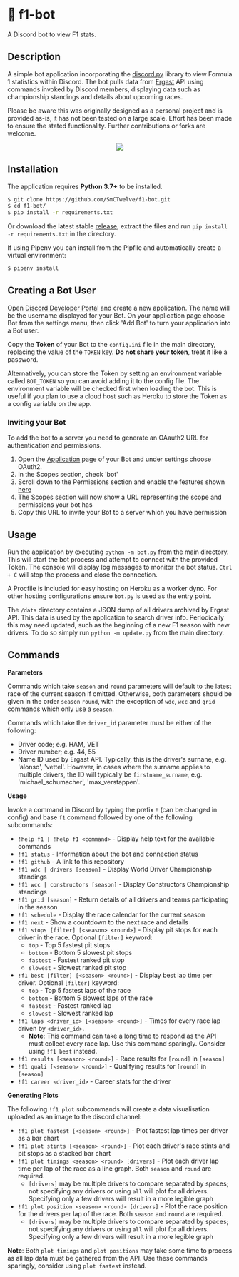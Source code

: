 # 🏁 f1-bot
A Discord bot to view F1 stats.

## Description
A simple bot application incorporating the [discord.py](https://github.com/Rapptz/discord.py/tree/rewrite) library to view Formula 1 statistics within Discord. The bot pulls data from [Ergast](http://ergast.com/mrd/) API using commands invoked by Discord members, displaying data such as championship standings and details about upcoming races.

Please be aware this was originally designed as a personal project and is provided as-is, it has not been tested on a large scale. Effort has been made to ensure the stated functionality. Further contributions or forks are welcome.

<p align="center"><img src="https://i.imgur.com/bdd7emE.gif" /></p>

## Installation
The application requires **Python 3.7+** to be installed.

```bash
$ git clone https://github.com/SmCTwelve/f1-bot.git
$ cd f1-bot/
$ pip install -r requirements.txt
```
Or download the latest stable [release](https://github.com/SmCTwelve/f1-bot/releases), extract the files and run `pip install -r requirements.txt` in the directory. 

If using Pipenv you can install from the Pipfile and automatically create a virtual environment:
```bash
$ pipenv install
```



## Creating a Bot User
Open [Discord Developer Portal](https://discordapp.com/developers/applications/) and create a new application. The name will be the username displayed for your Bot. On your application page choose Bot from the settings menu, then click 'Add Bot' to turn your application into a Bot user.

Copy the **Token** of your Bot to the `config.ini` file in the main directory, replacing the value of the `TOKEN` key. **Do not share your token**, treat it like a password.

Alternatively, you can store the Token by setting an environment variable called `BOT_TOKEN` so you can avoid adding it to the config file. The environment variable will be checked first when loading the bot. This is useful if you plan to use a cloud host such as Heroku to store the Token as a config variable on the app.

### Inviting your Bot
To add the bot to a server you need to generate an OAauth2 URL for authentication and permissions.

1. Open the [Application](https://discordapp.com/developers/applications/) page of your Bot and under settings choose OAuth2.
2. In the Scopes section, check 'bot'
3. Scroll down to the Permissions section and enable the features shown [here](https://i.imgur.com/1bQ9xD8.png)
4. The Scopes section will now show a URL representing the scope and permissions your bot has
5. Copy this URL to invite your Bot to a server which you have permission

## Usage
Run the application by executing `python -m bot.py` from the main directory. This will start the bot process and attempt to connect with the provided Token. The console will display log messages to monitor the bot status. `Ctrl + C` will stop the process and close the connection.

A Procfile is included for easy hosting on Heroku as a worker dyno. For other hosting configurations ensure `bot.py` is used as the entry point.

The `/data` directory contains a JSON dump of all drivers archived by Ergast API. This data is used by the application to search driver info. Periodically this may need updated, such as the beginning of a new F1 season with new drivers. To do so simply run `python -m update.py` from the main directory.

## Commands

**Parameters**

Commands which take `season` and `round` parameters will default to the latest race of the current season if omitted. Otherwise, both parameters should be given in the order `season` `round`, with the exception of `wdc`, `wcc` and `grid` commands which only use a `season`.

Commands which take the `driver_id` parameter must be either of the following:
  - Driver code; e.g. HAM, VET
  - Driver number; e.g. 44, 55
  - Name ID used by Ergast API. Typically, this is the driver's surnane, e.g. 'alonso', 'vettel'. However, in cases where the surname applies to multiple drivers, the ID will typically be `firstname_surname`, e.g. 'michael_schumacher', 'max_verstappen'.

**Usage**

Invoke a command in Discord by typing the prefix `!` (can be changed in config) and base `f1` command followed by one of the following subcommands:

- `!help f1 | !help f1 <command>` -  Display help text for the available commands
- `!f1 status` - Information about the bot and connection status
- `!f1 github` - A link to this repository
- `!f1 wdc | drivers [season]` - Display World Driver Championship standings
- `!f1 wcc | constructors [season]` - Display Constructors Championship standings
- `!f1 grid [season]` -  Return details of all drivers and teams participating in the season
- `!f1 schedule` -  Display the race calendar for the current season
- `!f1 next` -  Show a countdown to the next race and details
- `!f1 stops [filter] [<season> <round>]` - Display pit stops for each driver in the race. Optional `[filter]` keyword:
  - `top` - Top 5 fastest pit stops
  - `bottom` -  Bottom 5 slowest pit stops
  - `fastest` - Fastest ranked pit stop
  - `slowest` - Slowest ranked pit stop
- `!f1 best [filter] [<season> <round>]` - Display best lap time per driver. Optional `[filter]` keyword:
  - `top` - Top 5 fastest laps of the race
  - `bottom` -  Bottom 5 slowest laps of the race
  - `fastest` - Fastest ranked lap
  - `slowest` - Slowest ranked lap
- `!f1 laps <driver_id> [<season> <round>]` -  Times for every race lap driven by `<driver_id>`.
  - **Note**: This command can take a long time to respond as the API must collect every race lap. Use this command sparingly. Consider using `!f1 best` instead.
- `!f1 results [<season> <round>]` - Race results for `[round]` in `[season]`
- `!f1 quali [<season> <round>]` - Qualifying results for `[round]` in `[season]`
- `!f1 career <driver_id>` -  Career stats for the driver

**Generating Plots**

The following `!f1 plot` subcommands will create a data visualisation uploaded as an image to the discord channel:

- `!f1 plot fastest [<season> <round>]` - Plot fastest lap times per driver as a bar chart
- `!f1 plot stints [<season> <round>]` - Plot each driver's race stints and pit stops as a stacked bar chart
- `!f1 plot timings <season> <round> [drivers]` - Plot each driver lap time per lap of the race as a line graph. Both `season` and `round` are required. 
  - `[drivers]` may be multiple drivers to compare separated by spaces; not specifying any drivers or using `all` will plot for all drivers. Specifying only a few drivers will result in a more legible graph
- `!f1 plot position <season> <round> [drivers]` - Plot the race position for the drivers per lap of the race. Both `season` and `round` are required. 
  - `[drivers]` may be multiple drivers to compare separated by spaces; not specifying any drivers or using `all` will plot for all drivers. Specifying only a few drivers will result in a more legible graph

**Note**: Both `plot timings` and `plot positions` may take some time to process as all lap data must be gathered from the API. Use these commands sparingly, consider using `plot fastest` instead.

